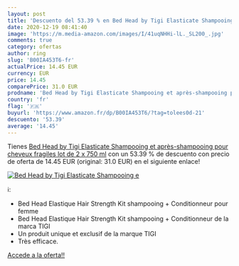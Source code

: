 ```yaml
---
layout: post
title: 'Descuento del 53.39 % en Bed Head by Tigi Elasticate Shampooing e'
date: 2020-12-19 08:41:40
image: 'https://m.media-amazon.com/images/I/41uqNHHi-lL._SL200_.jpg'
comments: true
category: ofertas
author: ring
slug: 'B00IA453T6-fr'
actualPrice: 14.45 EUR
currency: EUR
price: 14.45
comparePrice: 31.0 EUR
prodname: 'Bed Head by Tigi Elasticate Shampooing et après-shampooing pour cheveux fragiles  lot de 2 x 750 ml'
country: 'fr'
flag: '🇫🇷'
buyurl: 'https://www.amazon.fr/dp/B00IA453T6/?tag=tolees0d-21'
descuento: '53.39'
average: '14.45'
---
```


Tienes [Bed Head by Tigi Elasticate Shampooing et après-shampooing pour cheveux fragiles  lot de 2 x 750 ml](https://www.amazon.fr/dp/B00IA453T6/?tag=tolees0d-21) con un 53.39 % de descuento con precio de oferta de 14.45 EUR (original: 31.0 EUR) en el siguiente enlace!

[![Bed Head by Tigi Elasticate Shampooing e](https://m.media-amazon.com/images/I/41uqNHHi-lL._SL200_.jpg)](https://www.amazon.fr/dp/B00IA453T6/?tag=tolees0d-21)

ℹ️:

- Bed Head Elastique Hair Strength Kit shampooing + Conditionneur pour femme
- Bed Head Elastique Hair Strength Kit shampooing + Conditionneur de la marca TIGI
- Un produit unique et exclusif de la marque TIGI
- Très efficace.

[Accede a la oferta!!](https://www.amazon.fr/dp/B00IA453T6/?tag=tolees0d-21)

